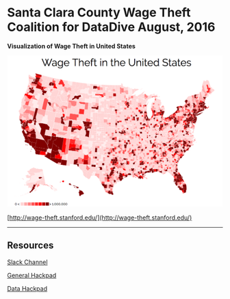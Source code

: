 Santa Clara County Wage Theft Coalition for DataDive August, 2016
=====

__Visualization of Wage Theft in United States__

[![](images/wage_theft_in_us.png)](http://wage-theft.stanford.edu/)

[http://wage-theft.stanford.edu/](http://wage-theft.stanford.edu/)

----
Resources
----
[Slack Channel](https://datakind-sf-bayarea.slack.com/archives/wage-theft-project)

[General Hackpad](https://datakindsfbayarea.hackpad.com/Wage-Theft-Data-Dive-2016-08-2uk7HRK0l0B)

[Data Hackpad](https://datakindsfbayarea.hackpad.com/Wage-Theft-Data-VWLtw4vFhqw)
